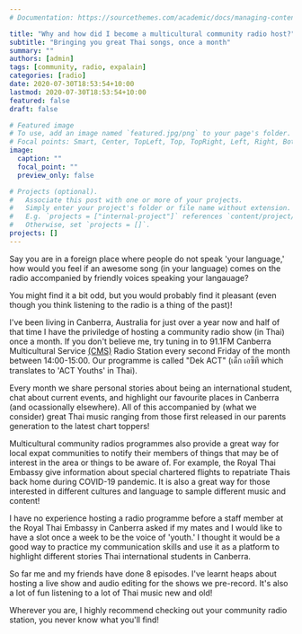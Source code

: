 ```yaml
---
# Documentation: https://sourcethemes.com/academic/docs/managing-content/

title: "Why and how did I become a multicultural community radio host?"
subtitle: "Bringing you great Thai songs, once a month"
summary: ""
authors: [admin]
tags: [community, radio, expalain]
categories: [radio]
date: 2020-07-30T18:53:54+10:00
lastmod: 2020-07-30T18:53:54+10:00
featured: false
draft: false

# Featured image
# To use, add an image named `featured.jpg/png` to your page's folder.
# Focal points: Smart, Center, TopLeft, Top, TopRight, Left, Right, BottomLeft, Bottom, BottomRight.
image:
  caption: ""
  focal_point: ""
  preview_only: false

# Projects (optional).
#   Associate this post with one or more of your projects.
#   Simply enter your project's folder or file name without extension.
#   E.g. `projects = ["internal-project"]` references `content/project/deep-learning/index.md`.
#   Otherwise, set `projects = []`.
projects: []
---
```


Say you are in a foreign place where people do not speak 'your language,' how would you feel if an awesome song (in your language) comes on the radio accompanied by friendly voices speaking your langauage? 

You might find it a bit odd, but you would probably find it pleasant (even though you think listening to the radio is a thing of the past)!

I've been living in Canberra, Australia for just over a year now and half of that time I have the priviledge of hosting a community radio show (in Thai) once a month. If you don't believe me, try tuning in to 91.1FM Canberra Multicultural Service [(CMS)](https://duckduckgo.com) Radio Station every second Friday of the month between 14:00-15:00. Our programme is called "Dek ACT" (เด็ก เอซีที which translates to 'ACT Youths' in Thai). 

Every month we share personal stories about being an international student, chat about current events, and highlight our favourite places in Canberra (and ocassionally elsewhere). All of this accompanied by (what we consider) great Thai music ranging from those first released in our parents generation to the latest chart toppers!

Multicultural community radios programmes also provide a great way for local expat communities to notify their members of things that may be of interest in the area or things to be aware of. For example, the Royal Thai Embassy give information about special chartered flights to repatriate Thais back home during COVID-19 pandemic. It is also a great way for those interested in different cultures and language to sample different music and content! 

I have no experience hosting a radio programme before a staff member at the Royal Thai Embassy in Canberra asked if my mates and I would like to have a slot once a week to be the voice of 'youth.' I thought it would be a good way to practice my communication skills and use it as a platform to highlight different stories Thai international students in Canberra. 

So far me and my friends have done 8 episodes. I've learnt heaps about hosting a live show and audio editing for the shows we pre-record. It's also a lot of fun listening to a lot of Thai music new and old!

Wherever you are, I highly recommend checking out your community radio station, you never know what you'll find! 



